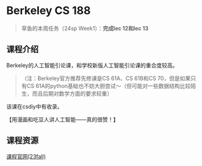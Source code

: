 # Berkeley CS 188

> 草鱼的本周任务（24sp Week1）：**完成lec 12和lec 13**

## 课程介绍

Berkeley的人工智能引论课，和学校新版人工智能引论课的重合度较高。

>（注：Berkeley官方推荐先修课是CS 61A、CS 61B和CS 70，但是如果只有CS 61A的python基础也不妨大胆尝试～（但可能对一些数据结构比较陌生，而且后期对数学方面的要求较重）

该课在csdiy中有收录。

【用漫画和吃豆人讲人工智能——真的很赞！】

## 课程资源

[课程官网(23fall)](https://inst.eecs.berkeley.edu/~cs188/fa23/)